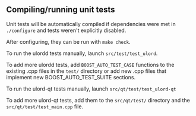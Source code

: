 Compiling/running unit tests
------------------------------------

Unit tests will be automatically compiled if dependencies were met in `./configure`
and tests weren't explicitly disabled.

After configuring, they can be run with `make check`.

To run the ulordd tests manually, launch `src/test/test_ulord`.

To add more ulordd tests, add `BOOST_AUTO_TEST_CASE` functions to the existing
.cpp files in the `test/` directory or add new .cpp files that
implement new BOOST_AUTO_TEST_SUITE sections.

To run the ulord-qt tests manually, launch `src/qt/test/test_ulord-qt`

To add more ulord-qt tests, add them to the `src/qt/test/` directory and
the `src/qt/test/test_main.cpp` file.
